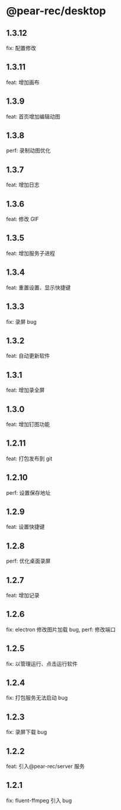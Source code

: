 # @pear-rec/desktop

## 1.3.12

fix: 配置修改

## 1.3.11

feat: 增加画布

## 1.3.9

feat: 首页增加编辑动图

## 1.3.8

perf: 录制动图优化

## 1.3.7

feat: 增加日志

## 1.3.6

feat: 修改 GIF

## 1.3.5

feat: 增加服务子进程

## 1.3.4

feat: 重置设置、显示快捷键

## 1.3.3

fix: 录屏 bug

## 1.3.2

feat: 自动更新软件

## 1.3.1

feat: 增加录全屏

## 1.3.0

feat: 增加钉图功能

## 1.2.11

feat: 打包发布到 git

## 1.2.10

perf: 设置保存地址

## 1.2.9

feat: 设置快捷键

## 1.2.8

perf: 优化桌面录屏

## 1.2.7

feat: 增加记录

## 1.2.6

fix: electron 修改图片加载 bug, perf: 修改端口

## 1.2.5

fix: 以管理运行、点击运行软件

## 1.2.4

fix: 打包服务无法启动 bug

## 1.2.3

fix: 录屏下载 bug

## 1.2.2

feat: 引入@pear-rec/server 服务

## 1.2.1

fix: fluent-ffmpeg 引入 bug
